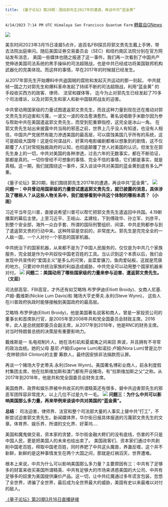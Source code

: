 ```yaml
---
title: 《量子论坛》第20期：围绕郭先生2017年的遭遇，再谈中共“蓝金黄”
---
```

`4/14/2023 7:14 PM UTC Himalaya San Francisco Quantum Farm` [轉載自GNews](https://gnews.org/articles/1114745)

![](https://i.imgur.com/avrDyvc.png)

美东时间2023年3月15日凌晨5点许，逾百名FBI探员将郭文贵先生戴上手铐，带去法院出庭审问。随后美国证券交易委员会（SEC）和纽约南区法院分别在官方网站发布消息， 美国一些媒体也随之报道了这一事件。我们再一次看到了中国共产党伸进美国司法系统的黑手操纵的司法超限战，也是中共已经成功将美国联邦机构武器化的完美体现。而这样的事情，早在2017年的时候就已经发生。

从2017年郭先生开始爆料中共盗国贼的腐败和发起灭共运动的那一刻起，  中共就倾一国之力对郭先生和爆料革命发起了持续不断的司法超限战，利用“蓝金黄” 的手段收买西方的政客、律师、 法官和媒体等， 迄今为止对郭先生已经发起了70多个司法缠诉，以及对郭先生和家人和新中国联邦战友的迫害。

中共曾动用国家级的力量试图遣返郭文贵先生，而且这种力量到现在还在推动对郭文贵先生的迫害和污蔑，一波又一波的攻击愈演愈烈。著名说唱歌手米歇尔因为参与帮助中共在美国遣返郭文贵先生，而受到犯重罪指控，这完全是冰山一角。
在郭文贵先生站出来披露中共当局的邪恶之前，世界上几乎没人有知道，也没有人相信，中国共产党居然有能力渗透美国的最高层，可以腐蚀美国几乎所有的系统，这可是超级大国呀！这是任何谍战片、好莱坞电影编剧都难以想象到的剧情，这不仅颠覆了人们对常规独裁政府的认知，也彻底颠覆了世人对美国的认识。但发生在郭先生身上的一切，中共对美国的各种渗透，过去六年的无数事实，都在不断验证，那都是真的。一切你曾经不可想象的事情、完全不信的事情，它们都是事实，就是真相。这一期，我们就围绕这一事件，深入谈谈中共对美国的蓝金黄到底有多么严重。

《量子论坛》第20期，我们围绕郭先生2017年的遭遇，再谈中共“蓝金黄”。
![](https://i.imgur.com/2tZOCP6.jpg)
**问题一：中共曾动用国家级的力量尝试遣返郭文贵先生，就已披露的消息，具体涉及了哪些人？从这些人物关系中，我们能够看到中共这个体制的哪些本质？（小雨）**

习近平当年见川普，直接说希望川普可以帮忙把郭文贵先生遣返回中共国。4.19断播案的幕后主使。上至习近平、王岐山、孟建柱，下到傅政华、孙立军、刘彦平，到整个安全部，海外一众白手套、所谓的国际刑警组织、间谍、中共走狗都参与到了遣返郭文贵的行动中来。这种阵容是空前的，非常庞大。郭先生是完完全全的一人敌一国，一个人对付一个邪恶的国家机器。

中共统治下的国家机器，从来都不是为了中国人民服务的，仅仅是为中共几个家族服务，完全就是作为中共奴役中国老百姓的工具。当认识到这个本质以后，我们会发现中共宣传的“爱国主义”是多么的可笑，韭菜爱镰刀，鱼肉爱砧板，这就是荒唐的地方。只要对中共统治家族的利益造成威胁，中共完全可以动用整个国家机器来对付。
![](https://i.imgur.com/AOFub4k.jpg)
**问题二：美国动用了哪些国家级的力量来参与迫害、遣返郭文贵先生。（文茹）**

司法部高官、FBI高官，才外还有如艾略特.布罗伊迪(Elliott Broidy)、女商人尼基.卢姆-戴维斯(Nickie Lum Davis)和 赌场大亨史蒂夫.永利(Steve Wynn)， 这些人在川普政府执政时能够接触到美国政府的最高层。

艾略特.布罗伊迪(Elliott Broidy)，他是美国著名说客和商人，曾是一家投资公司的董事长和首席执行官，是2005年至2008年共和党全国委员会财政主席。2016年，此人是总统就职委员会副主席，从2017年到2018年，他是RNC的财务主席。对当时特朗普总统的决策层有重要影响力。

戴维斯是一 名电视制片人，她在洛杉矶和夏威夷之间来回 奔波，并且拥有不寻常的政治血统。她的父母 基尼·卢姆(Eugene Lum)和诺拉·卢姆(Nora Lum)曾是比尔·克林顿(Bill Clinton)的主要 筹款人，最终因安排非法捐款而认罪。

再谈一个赌场大亨史蒂夫.永利(Steve Wynn)。美国著名博彩业商人，前永利度假村集团主席，他在拉斯维加斯和澳门都有开设赌场，有“拉斯维加斯之父”之称。从2017年到2018年，他是共和党全国委员会财务主席。

美国商界、政界和娱乐界被中共收买的所谓精英还有很多，替中共迫害郭先生的邪恶军团阵容非常庞大，以上几位不过是九牛一毛。
![](https://i.imgur.com/efdr3v9.jpg)
**问题三：为什么中共可以影响美国那么多力量，再来举例来谈谈中共对美国的“蓝金黄”。**

**总结**：
司法迫害，律师界、法官和整个司法部大量的人事实上替中共“打工”，不断尝试迫害郭文贵先生。新闻媒体界，华尔街日报具体报道的污蔑郭文贵先生的文章。体育界、娱乐界、所谓的文化界、好莱坞....

美国和魔鬼做交易，资本家的贪婪，华尔街金融大鳄们的没有底线，伤害的不只是中国人民，更是把美国人的未来也给出卖了。
美国政客们、资本家们通过中共剥削中国老百姓，榨取中国老百姓，同时养肥了中共这头魔兽，养蛊反噬，这个并不新鲜，新鲜的是这种事情发生在两个大国之间，那就是红祸滔天，世界遭难。

根本上来说，中共为什么可以影响美国那么多力量？主要原因有三：中共有了足够多的财富来收买美国所谓精英、中共有足够大的市场来诱惑美国的大公司、中共有足够多的奴隶为美国提供廉价产品。这一切，让中共红魔通过多年谎言包装，忽悠了全世界，诱骗了全世界，最后成为全世界最大的威胁，美国有史以来最难以对付的敌人。

[《量子论坛》第20期3月16日直播链接](https://gettr.com/post/p2bnsrs59d7)

